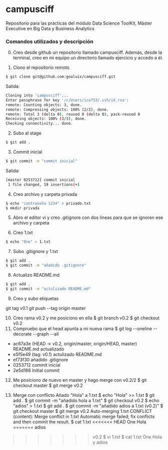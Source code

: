 # campusciff
Repositorio para las prácticas del módulo Data Science ToolKit, Máster Executive en Big Data y Business Analytics

### Comandos utilizados y descripción

0. Creo desde github un repositorio llamado campusciff. Además, desde la terminal, creo en mi equipo un directorio llamado ejercicio y accedo a él.

1. Clono el repositorio remoto
```sh
$ git clone git@github.com:goaluix/campusciff.git
```
Salida:
```sh
Cloning into 'campusciff'...
Enter passphrase for key '/c/Users/ico753/.ssh/id_rsa':
remote: Counting objects: 3, done.
remote: Compressing objects: 100% (2/2), done.
remote: Total 3 (delta 0), reused 0 (delta 0), pack-reused 0
Receiving objects: 100% (3/3), done.
Checking connectivity... done.
```

2. Subo al stage
```sh
$ git add .
```
3. Commit inicial
```sh
$ git commit -m "commit inicial"
```
Salida:
```sh
[master 0253712] commit inicial
 1 file changed, 19 insertions(+)
```

4. Creo archivo y carpeta privada
```sh
$ echo "contraseña 1234" > privado.txt
$ mkdir privada
```

5. Abro el editor vi y creo .gitignore con dos líneas para que se ignoren ese archivo y carpeta

6. Creo 1.txt
```sh
$ echo "One" > 1.txt
```

7. Subo .gitignore y 1.txt
```sh
$ git add .
$ git commit -m "añadido .gitignore"
```
8. Actualizo README.md
```sh
$ git add .
$ git commit -m "actulizado README.md"
```

9. Creo y subo etiquetas

git tag v0.1
git push --tag origin master
   
10. Creo rama v0.2 y me posiciono en ella
$ git branch v0.2
$ git checkout v0.2
11. Compruebo que el head apunta a mi nueva rama
$ git log --oneline --decorate --graph --all
* ac67a3e (HEAD -> v0.2, origin/master, origin/HEAD, master) README.md actualizado
* e5f5e49 (tag: v0.1) actulizado README.md
* ef73f30 añadido .gitignore
* 0253712 commit inicial
* 2e5d166 Initial commit

12. Me posiciono de nuevo en master y hago merge con v0.2/2
$ git checkout master
$ git merge v0.2

13. Merge con conflicto
Añado "Hola" a 1.txt
$ echo "Hola" >> 1.txt
$ git add .
$ git commit -m "añadido hola a 1.txt"
$ git checkout v0.2
$ echo "adios" > 1.txt
$ git add .
$ git commit -m "añadido adios a 1.txt (v0.2)"
$ git checkout master
$ git merge v0.2
Auto-merging 1.txt
CONFLICT (content): Merge conflict in 1.txt
Automatic merge failed; fix conflicts and then commit the result.
$ cat 1.txt
<<<<<<< HEAD
One
Hola
=======
adios
>>>>>>> v0.2
$ vi 1.txt
$ cat 1.txt
One
Hola y adios




